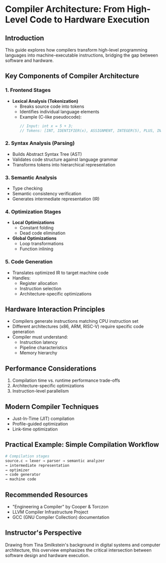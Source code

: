 # Compiler Architecture: From High-Level Code to Hardware Execution

## Introduction
This guide explores how compilers transform high-level programming languages into machine-executable instructions, bridging the gap between software and hardware.

## Key Components of Compiler Architecture

### 1. Frontend Stages
- **Lexical Analysis (Tokenization)**
  - Breaks source code into tokens
  - Identifies individual language elements
  - Example (C-like pseudocode):
    ```c
    // Input: int x = 5 + 3;
    // Tokens: [INT, IDENTIFIER(x), ASSIGNMENT, INTEGER(5), PLUS, INTEGER(3), SEMICOLON]
    ```

### 2. Syntax Analysis (Parsing)
- Builds Abstract Syntax Tree (AST)
- Validates code structure against language grammar
- Transforms tokens into hierarchical representation

### 3. Semantic Analysis
- Type checking
- Semantic consistency verification
- Generates intermediate representation (IR)

### 4. Optimization Stages
- **Local Optimizations**
  - Constant folding
  - Dead code elimination
- **Global Optimizations**
  - Loop transformations
  - Function inlining

### 5. Code Generation
- Translates optimized IR to target machine code
- Handles:
  - Register allocation
  - Instruction selection
  - Architecture-specific optimizations

## Hardware Interaction Principles
- Compilers generate instructions matching CPU instruction set
- Different architectures (x86, ARM, RISC-V) require specific code generation
- Compiler must understand:
  - Instruction latency
  - Pipeline characteristics
  - Memory hierarchy

## Performance Considerations
1. Compilation time vs. runtime performance trade-offs
2. Architecture-specific optimizations
3. Instruction-level parallelism

## Modern Compiler Techniques
- Just-In-Time (JIT) compilation
- Profile-guided optimization
- Link-time optimization

## Practical Example: Simple Compilation Workflow
```bash
# Compilation stages
source.c → lexer → parser → semantic analyzer 
→ intermediate representation 
→ optimizer 
→ code generator 
→ machine code
```

## Recommended Resources
- "Engineering a Compiler" by Cooper & Torczon
- LLVM Compiler Infrastructure Project
- GCC (GNU Compiler Collection) documentation

## Instructor's Perspective
Drawing from Tina Smilkstein's background in digital systems and computer architecture, this overview emphasizes the critical intersection between software design and hardware execution. 